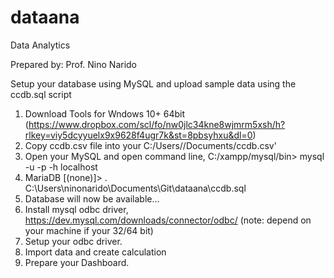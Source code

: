 # dataana
Data Analytics

Prepared by: Prof. Nino Narido

Setup your database using MySQL and upload sample data using the ccdb.sql script

1.  Download Tools for Wndows 10+ 64bit (https://www.dropbox.com/scl/fo/nw0jlc34kne8wjmrm5xsh/h?rlkey=viy5dcyyuelx9x9628f4ugr7k&st=8pbsyhxu&dl=0)
2.  Copy ccdb.csv file into your C:/Users/<userfolder>/Documents/ccdb.csv'
3.  Open your MySQL and open command line,  C:/xampp/mysql/bin> mysql -u <username> -p <password> -h localhost <enter>
4.  MariaDB [(none)]>  \. C:\Users\ninonarido\Documents\Git\dataana\ccdb.sql
5.  Database will now be available...
6. Install mysql odbc driver, https://dev.mysql.com/downloads/connector/odbc/  (note: depend on your machine if your 32/64 bit)
7. Setup your odbc driver.
8. Import data and create calculation
9. Prepare your Dashboard.
